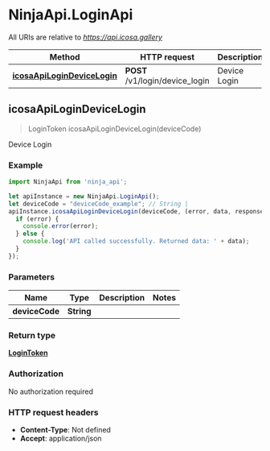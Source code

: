# NinjaApi.LoginApi

All URIs are relative to *https://api.icosa.gallery*

Method | HTTP request | Description
------------- | ------------- | -------------
[**icosaApiLoginDeviceLogin**](LoginApi.md#icosaApiLoginDeviceLogin) | **POST** /v1/login/device_login | Device Login



## icosaApiLoginDeviceLogin

> LoginToken icosaApiLoginDeviceLogin(deviceCode)

Device Login

### Example

```javascript
import NinjaApi from 'ninja_api';

let apiInstance = new NinjaApi.LoginApi();
let deviceCode = "deviceCode_example"; // String | 
apiInstance.icosaApiLoginDeviceLogin(deviceCode, (error, data, response) => {
  if (error) {
    console.error(error);
  } else {
    console.log('API called successfully. Returned data: ' + data);
  }
});
```

### Parameters


Name | Type | Description  | Notes
------------- | ------------- | ------------- | -------------
 **deviceCode** | **String**|  | 

### Return type

[**LoginToken**](LoginToken.md)

### Authorization

No authorization required

### HTTP request headers

- **Content-Type**: Not defined
- **Accept**: application/json

